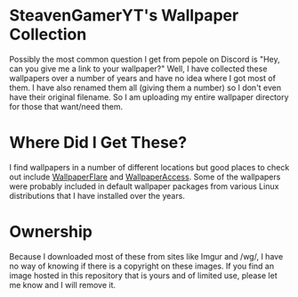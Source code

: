 # SteavenGamerYT's Wallpaper Collection
Possibly the most common question I get from pepole on Discord is "Hey, can you give me a link to your wallpaper?"  Well, I have collected these wallpapers over a number of years and have no idea where I got most of them.  I have also renamed them all (giving them a number) so I don't even have their original filename.  So I am uploading my entire wallpaper directory for those that want/need them.

# Where Did I Get These?
I find wallpapers in a number of different locations but good places to check out include [WallpaperFlare](https://wallpaperflare.com) and [WallpaperAccess](https://wallpaperaccess.com).  Some of the wallpapers were probably included in default wallpaper packages from various Linux distributions that I have installed over the years.

# Ownership
Because I downloaded most of these from sites like Imgur and /wg/, I have no way of knowing if there is a copyright on these images. If you find an image hosted in this repository that is yours and of limited use, please let me know and I will remove it.
